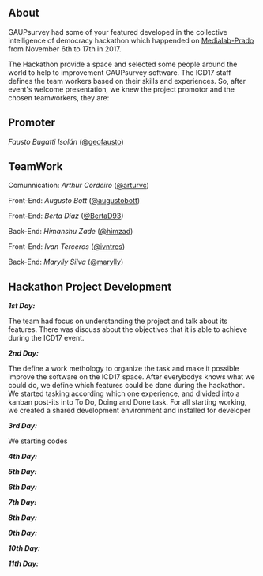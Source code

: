 ## About
GAUPsurvey had some of your featured developed in the collective intelligence of democracy hackathon which happended on [Medialab-Prado](http://medialab-prado.es) from November 6th to 17th in 2017.

The Hackathon provide a space and selected some people around the world to help to improvement GAUPsurvey software. The ICD17 staff defines the team workers based on their skills and experiences. So, after event's welcome presentation, we knew the project promotor and the chosen teamworkers, they are:

## **Promoter**

_Fausto Bugatti Isolán_ ([@geofausto](https://github.com/geofausto))

## **TeamWork**

Comunnication: _Arthur Cordeiro_ ([@arturvc](https://github.com/arturvc))

Front-End: _Augusto Bott_ ([@augustobott](https://github.com/augustobott))

Front-End: _Berta Díaz_ ([@BertaD93](https://github.com/BertaD93))

Back-End: _Himanshu Zade_ ([@himzad](https://github.com/himzad))

Front-End: _Ivan Terceros_ ([@ivntres](https://github.com/ivntres))

Back-End: _Marylly Silva_ ([@marylly](http://github/marylly))

## Hackathon Project Development

**_1st Day:_**

The team had focus on understanding the project and talk about its features. There was discuss about the objectives that it is able to achieve during the ICD17 event.

**_2nd Day:_**

The define a work methology to organize the task and make it possible improve the software on the ICD17 space. After everybodys knows what we could do, we define which features could be done during the hackathon. We started tasking according which one experience, and divided into a kanban post-its into To Do, Doing and Done task. For all starting working, we created a shared development environment and installed for developer 


**_3rd Day:_**

We starting codes


**_4th Day:_**


**_5th Day:_**


**_6th Day:_**


**_7th Day:_**


**_8th Day:_**


**_9th Day:_**


**_10th Day:_**


**_11th Day:_**
